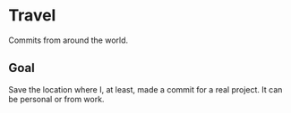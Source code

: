 # Travel

Commits from around the world.

## Goal

Save the location where I, at least, made a commit for a real project. It
can be personal or from work.
